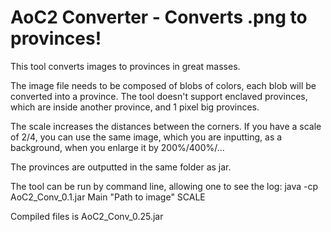 # AoC2 Converter - Converts .png to provinces!
This tool converts images to provinces in great masses.

The image file needs to be composed of blobs of colors, each blob will be converted into a province.
The tool doesn't support enclaved provinces, which are inside another province, and 1 pixel big provinces.

The scale increases the distances between the corners. If you have a scale of 2/4, you can use the same image, which you are inputting, as a background, when you enlarge it by 200%/400%/...

The provinces are outputted in the same folder as jar.

The tool can be run by command line, allowing one to see the log:
java -cp AoC2_Conv_0.1.jar Main "Path to image" SCALE

Compiled files is AoC2_Conv_0.25.jar
